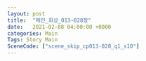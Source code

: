 ```yaml
---
layout: post
title:  "메인_회상_013~028장"
date:   2021-02-08 04:00:00 +0000
categories: Main
Tags: Story Main
SceneCode: ["scene_skip_cp013-028_q1_s10"]
---
```

